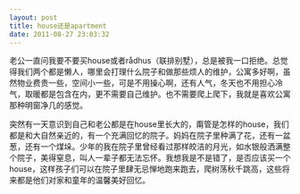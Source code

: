```yaml
---
layout: post
title: house还是apartment
date: 2011-08-27 23:03:32
---
```




老公一直问我要不要买house或者r&aring;dhus（联排别墅），总是被我一口拒绝。总觉得我们两个都是懒人，哪里会打理什么院子和做那些烦人的维护，公寓多好啊，虽然物业费贵一些，空间小一些，可是不用操心啊，还有人气，冬天也不用担心冷气，取暖都是包含在内，更不需要自己维护。也不需要爬上爬下，我就是喜欢公寓那种明窗净几的感觉。


突然有一天意识到自己和老公都是在house里长大的，甭管是怎样的house，我们都是和大自然亲近的，有一个充满回忆的院子。妈妈在院子里种满了花，还有一盆葱，还有一个煤垛。少年的我在院子里曾经看过那样皎洁的月光，如水银般洒满整个院子，美得窒息，叫人一辈子都无法忘怀。我想我是不是错了，是否应该买一个house，这样孩子们可以在院子里肆无忌惮地跑来跑去，爬树荡秋千跳高，这些将来都是他们对家和童年的温馨美好回忆。


